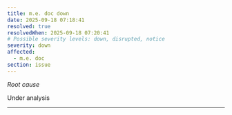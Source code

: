 ```yaml
---
title: m.e. doc down
date: 2025-09-18 07:18:41
resolved: true
resolvedWhen: 2025-09-18 07:20:41
# Possible severity levels: down, disrupted, notice
severity: down
affected:
  - m.e. doc
section: issue
---
```


*Root cause*

Under analysis

---


